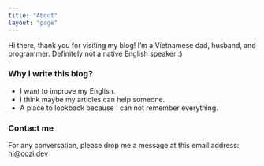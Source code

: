 ```yaml
---
title: "About"
layout: "page"
---
```

Hi there, thank you for visiting my blog! I’m a Vietnamese dad, husband, and programmer. Definitely not a native English speaker :)

### Why I write this blog?

* I want to improve my English.
* I think maybe my articles can help someone.
* A place to lookback because I can not remember everything.

### Contact me

For any conversation, please drop me a message at this email address: <a href="mailto:hi@cozi.dev">hi@cozi.dev</a>